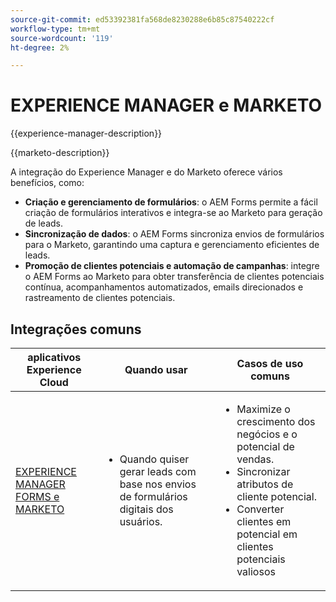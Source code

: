 ```yaml
---
source-git-commit: ed53392381fa568de8230288e6b85c87540222cf
workflow-type: tm+mt
source-wordcount: '119'
ht-degree: 2%

---
```



# EXPERIENCE MANAGER e MARKETO

{{experience-manager-description}}

{{marketo-description}}

A integração do Experience Manager e do Marketo oferece vários benefícios, como:

+ **Criação e gerenciamento de formulários**: o AEM Forms permite a fácil criação de formulários interativos e integra-se ao Marketo para geração de leads.
+ **Sincronização de dados**: o AEM Forms sincroniza envios de formulários para o Marketo, garantindo uma captura e gerenciamento eficientes de leads.
+ **Promoção de clientes potenciais e automação de campanhas**: integre o AEM Forms ao Marketo para obter transferência de clientes potenciais contínua, acompanhamentos automatizados, emails direcionados e rastreamento de clientes potenciais.

## Integrações comuns

<table>
    <thead>
        <tr>
            <th>aplicativos Experience Cloud</th>
            <th>Quando usar</th>
            <th>Casos de uso comuns</th>
        </tr>
    </thead>
    <tbody>
        <tr>
            <td><a href="https://experienceleague.adobe.com/docs/experience-manager-learn/forms/aem-forms-with-marketo/part1.html" target="_blank" rel="noreferrer">EXPERIENCE MANAGER FORMS e MARKETO</a></td>
            <td>
                <ul>
                    <li>Quando quiser gerar leads com base nos envios de formulários digitais dos usuários.</li>
                </ul>
            </td>
            <td>
                <ul>
                  <li>Maximize o crescimento dos negócios e o potencial de vendas.</li>
                  <li>Sincronizar atributos de cliente potencial.</li>
                  <li>Converter clientes em potencial em clientes potenciais valiosos</li>                  
                </ul>
            </td>
        </tr>        
    </tbody>          
</table>
